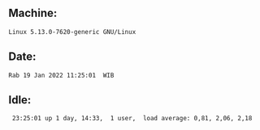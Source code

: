 ## Machine:
```
Linux 5.13.0-7620-generic GNU/Linux
```
## Date:
```
Rab 19 Jan 2022 11:25:01  WIB
```
## Idle:
```
 23:25:01 up 1 day, 14:33,  1 user,  load average: 0,81, 2,06, 2,18
```
